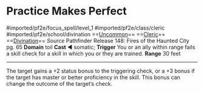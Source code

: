 # Practice Makes Perfect
#imported/pf2e/focus_spell/level_1 #imported/pf2e/class/cleric #imported/pf2e/school/divination 
==[Uncommon](uncommon.md)== ==[Cleric](rules/traits/cleric.md)== ==[Divination](divination.md)==
*Source* Pathfinder Release 148: Fires of the Haunted City pg. 65
**Domain** toil
**Cast** ◄ somatic; **Trigger** You or an ally within range fails a skill check for a skill in which you or they are trained.
**Range** 30 feet

---
The target gains a +2 status bonus to the triggering check, or a +3 bonus if the target has master or better proficiency in the skill. This bonus can change the outcome of the target’s check.